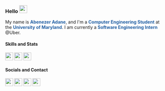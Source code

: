 ### Hello <a href="#"><img src="https://media.giphy.com/media/hvRJCLFzcasrR4ia7z/giphy.gif" width="25px"></a>

My name is **<span style="color: #215FA3">Abenezer Adane</span>**, and I'm a **<span style="color: #215FA3">Computer Engineering Student</span>** at the **<span style="color: #215FA3">University of Maryland</span>**.
I am currently a **<span style="color: #215FA3">Software Engineering Intern</span>** @Uber.

#### Skills and Stats
<p align="left">
  <a href="#"><img height="25em" src="https://img.shields.io/badge/Python-FFD43B?style=for-the-badge&logo=python&logoColor=blue"></a>
  <a href="#"><img height="25em" src="https://img.shields.io/badge/Java-ED8B00?style=for-the-badge&logo=java&logoColor=white"></a>
  <!--<a href="#"><img height="25em" src="https://img.shields.io/badge/Kotlin-0095D5?&style=for-the-badge&logo=kotlin&logoColor=white"></a>-->
  <a href="#"><img height="25em" src="https://img.shields.io/badge/C-00599C?style=for-the-badge&logo=c&logoColor=white"></a>
</p>

<!--
<p align="left">
  <a href="#"><img height="25em" src="https://img.shields.io/badge/Flask-000000?style=for-the-badge&logo=flask&logoColor=white"></a>
  <a href="#"><img height="25em" src="https://img.shields.io/badge/Express.js-000000?style=for-the-badge&logo=express&logoColor=white"></a>
  <a href="#"><img height="25em" src="https://img.shields.io/badge/next.js-000000?style=for-the-badge&logo=nextdotjs&logoColor=white"></a>
  <a href="#"><img height="25em" src="https://img.shields.io/badge/Electron-2B2E3A?style=for-the-badge&logo=electron&logoColor=9FEAF9"></a>
</p>
-->

<!--
<p align="left">
  <a href="#"><img height="20em" src="https://img.shields.io/badge/Numpy-777BB4?style=for-the-badge&logo=numpy&logoColor=white"></a>
  <a href="#"><img height="20em" src="https://img.shields.io/badge/Pandas-2C2D72?style=for-the-badge&logo=pandas&logoColor=white"></a>
  <a href="#"><img height="20em" src="https://img.shields.io/badge/TensorFlow-FF6F00?style=for-the-badge&logo=tensorflow&logoColor=white"></a>
</p>
-->

<!--
<p align="left">
  <a href="#"><img height="20em" src="https://img.shields.io/badge/OpenGL-FFFFFF?style=for-the-badge&logo=opengl"></a>
</p>
-->

#### Socials and Contact
<p align="left">
  <a href="https://www.linkedin.com/in/abenezeryadane/"><img height="25em" src="https://img.shields.io/badge/LinkedIn-0077B5?style=for-the-badge&logo=linkedin&logoColor=white"></a>
  <a href="https://www.twitter.com/abenezeryadane/"><img height="25em" src="https://img.shields.io/badge/Twitter-1DA1F2?style=for-the-badge&logo=twitter&logoColor=white"></a>
  <a href="https://www.instagram.com/abenezeryadane/"><img height="25em" src="https://img.shields.io/badge/Instagram-E4405F?style=for-the-badge&logo=instagram&logoColor=white"></a>
  <!--<a href="https://www.aadane.tech"><img height="25em" src="https://img.shields.io/badge/website-000000?style=for-the-badge&logo=About.me&logoColor=white"></a>-->
  <a href="mailto:abe05081995@gmail.com"><img height="25em" src="https://img.shields.io/badge/Gmail-D14836?style=for-the-badge&logo=gmail&logoColor=white"></a>
</p>
